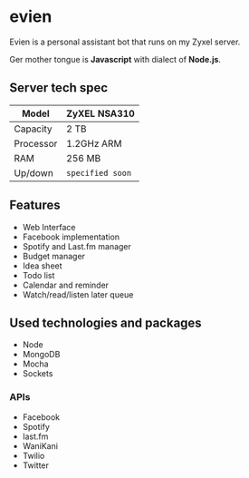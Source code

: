 # evien
Evien is a personal assistant bot that runs on my Zyxel server.

Ger mother tongue is **Javascript** with dialect of **Node.js**.

## Server tech spec
Model | **ZyXEL NSA310**
--- | ---
Capacity | 2 TB
Processor | 1.2GHz ARM
RAM | 256 MB
Up/down | `specified soon`

## Features
- Web Interface
- Facebook implementation
- Spotify and Last.fm manager
- Budget manager
- Idea sheet
- Todo list
- Calendar and reminder
- Watch/read/listen later queue

## Used technologies and packages
- Node
- MongoDB
- Mocha
- Sockets

### APIs
- Facebook
- Spotify
- last.fm
- WaniKani
- Twilio
- Twitter
